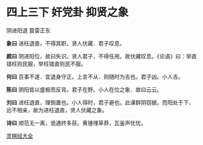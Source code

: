 # 四上三下 奸党卦 抑贤之象

阴进阳退 震雷正东

**象曰** 进枉退直，不得其职，贤人伏藏．君子叹息。

**颜曰** 阴进阳位，故曰失识。贤人君子，不得任用。故伏藏叹息。《论语》曰：举直错枉则民服，举枉错直则民不服。

**何曰** 百事不遂．宜退身守正。上言不从．则随时为吉也。君子凶。小人吉。

**陈曰** 阴阳皆以盛极而反背。君子在野。小人在位之象．故曰云云。

**刘曰** 进枉退直，理倒置也。小人得时，君子避也。此课群阴窃据，而阳处于下、远不相亲，故为进枉退直，贤人伏藏之象。

**诗曰** 顺范无一离，诡遇终多获。黄锺埋草莽，瓦釜声忧忧。

[灵棋经大全](README.md)
